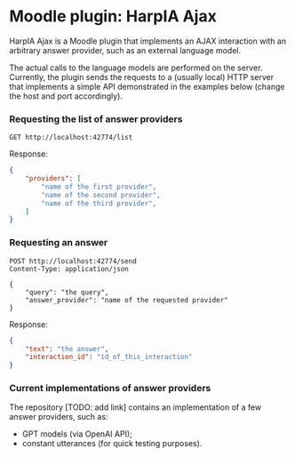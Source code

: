 # Moodle plugin: HarpIA Ajax

HarpIA Ajax is a Moodle plugin that implements
an AJAX interaction with an arbitrary answer provider,
such as an external language model. 

The actual calls to the language models are
performed on the server.
Currently, the plugin sends the requests
to a (usually local) HTTP server that implements a simple API
demonstrated in the examples below
(change the host and port accordingly).

### Requesting the list of answer providers

```http
GET http://localhost:42774/list
```

Response:

```json
{
    "providers": [
        "name of the first provider",
        "name of the second provider",
        "name of the third provider",
    ]   
}

```

### Requesting an answer

```http
POST http://localhost:42774/send
Content-Type: application/json

{
    "query": "the query",
    "answer_provider": "name of the requested provider"
}
```

Response:

```json
{
    "text": "the answer",
    "interaction_id": "id_of_this_interaction"
}

```


### Current implementations of answer providers

The repository [TODO: add link] contains an implementation of a few
answer providers, such as:
- GPT models (via OpenAI API);
- constant utterances (for quick testing purposes).
